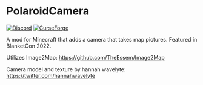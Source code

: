 # PolaroidCamera

[![Discord](https://img.shields.io/discord/1000201909669478481?color=blue&logo=Discord)](https://discord.gg/QNbcbB8r)
[![CurseForge](https://cf.way2muchnoise.eu/392015.svg)](https://www.curseforge.com/minecraft/mc-mods/polaroid-camera)

A mod for Minecraft that adds a camera that takes map pictures. Featured in BlanketCon 2022. 

Utilizes Image2Map: https://github.com/TheEssem/Image2Map

Camera model and texture by hannah wavelyte: https://twitter.com/hannahwavelyte
